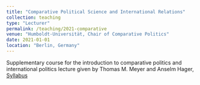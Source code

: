 ```yaml
---
title: "Comparative Political Science and International Relations"
collection: teaching
type: "Lecturer"
permalink: /teaching/2021-comparative
venue: "Humboldt-Universität, Chair of Comparative Politics"
date: 2021-01-01
location: "Berlin, Germany"
---
```


Supplementary course for the introduction to comparative politics and international politics lecture given by Thomas M. Meyer and Anselm Hager, [Syllabus](/files/syllabus_comp_2021.pdf)